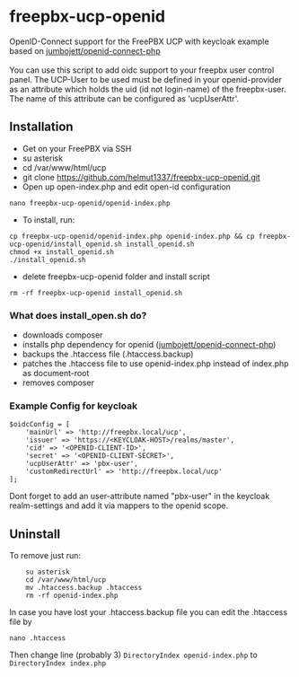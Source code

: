 # freepbx-ucp-openid
OpenID-Connect support for the FreePBX UCP with keycloak example based on [jumbojett/openid-connect-php](https://github.com/jumbojett/OpenID-Connect-PHP)\
\
You can use this script to add oidc support to your freepbx user control panel.
The UCP-User to be used must be defined in your openid-provider as an attribute which holds the uid (id not login-name) of the freepbx-user. The name of this attribute can be configured as 'ucpUserAttr'.

## Installation
- Get on your FreePBX via SSH
- su asterisk
- cd /var/www/html/ucp
- git clone https://github.com/helmut1337/freepbx-ucp-openid.git
- Open up open-index.php and edit open-id configuration
```
nano freepbx-ucp-openid/openid-index.php
```
- To install, run:
```
cp freepbx-ucp-openid/openid-index.php openid-index.php && cp freepbx-ucp-openid/install_openid.sh install_openid.sh
chmod +x install_openid.sh
./install_openid.sh
```
- delete freepbx-ucp-openid folder and install script
```
rm -rf freepbx-ucp-openid install_openid.sh
```

### What does install_open.sh do?
- downloads composer
- installs php dependency for openid ([jumbojett/openid-connect-php](https://github.com/jumbojett/OpenID-Connect-PHP))
- backups the .htaccess file (.htaccess.backup)
- patches the .htaccess file to use openid-index.php instead of index.php as document-root
- removes composer

### Example Config for keycloak

```
$oidcConfig = [
    'mainUrl' => 'http://freepbx.local/ucp',
    'issuer' => 'https://<KEYCLOAK-HOST>/realms/master',
    'cid' => '<OPENID-CLIENT-ID>',
    'secret' => '<OPENID-CLIENT-SECRET>',
    'ucpUserAttr' => 'pbx-user',
    'customRedirectUrl' => 'http://freepbx.local/ucp'
];
```

Dont forget to add an user-attribute named "pbx-user" in the keycloak realm-settings and add it via mappers to the openid scope.


## Uninstall
To remove just run:
```
    su asterisk
    cd /var/www/html/ucp
    mv .htaccess.backup .htaccess
    rm -rf openid-index.php
```
In case you have lost your .htaccess.backup file you can edit the .htaccess file by
```
nano .htaccess
```
Then change line (probably 3)
```DirectoryIndex openid-index.php```
to
```DirectoryIndex index.php```